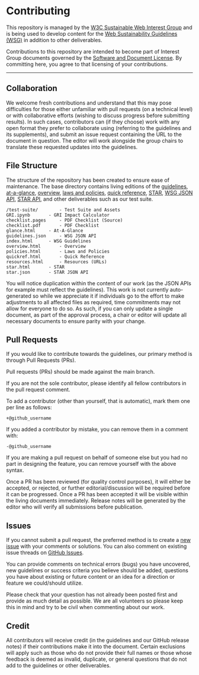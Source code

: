 # Contributing

This repository is managed by the [W3C Sustainable Web Interest Group](https://www.w3.org/groups/ig/sustainableweb/) and is being used to develop content for the [Web Sustainability Guidelines (WSG)](https://w3c.github.io/sustainableweb-wsg/) in addition to other deliverables.

Contributions to this repository are intended to become part of Interest Group documents governed by the [Software and Document License](https://www.w3.org/copyright/software-license/). By committing here, you agree to that licensing of your contributions.

---

## Collaboration

We welcome fresh contributions and understand that this may pose difficulties for those either unfamiliar with pull requests (on a technical level) or with collaborative efforts (wishing to discuss progress before submitting results). In such cases, contributors can (if they choose) work with any open format they prefer to collaborate using (referring to the guidelines and its supplements), and submit an issue request containing the URL to the document in question. The editor will work alongside the group chairs to translate these requested updates into the guidelines.

## File Structure

The structure of the repository has been created to ensure ease of maintenance. The base directory contains living editions of the [guidelines](https://w3c.github.io/sustainableweb-wsg/), [at-a-glance](https://w3c.github.io/sustainableweb-wsg/glance.html), [overview](https://w3c.github.io/sustainableweb-wsg/overview.html), [laws and policies](https://w3c.github.io/sustainableweb-wsg/policies.html), [quick reference](https://w3c.github.io/sustainableweb-wsg/quickref.html), [STAR](https://w3c.github.io/sustainableweb-wsg/star.html), [WSG JSON API](https://w3c.github.io/sustainableweb-wsg/guidelines.json), [STAR API](https://w3c.github.io/sustainableweb-wsg/star.json), and other deliverables such as our test suite.

```
/test-suite/		- Test Suite and Assets
GRI.ipynb		- GRI Impact Calculator
checklist.pages		- PDF Checklist (Source)
checklist.pdf		- PDF Checklist
glance.html		- At-A-Glance
guidelines.json		- WSG JSON API
index.html		- WSG Guidelines
overview.html		- Overview
policies.html		- Laws and Policies
quickref.html		- Quick Reference
resources.html		- Resources (URLs)
star.html		- STAR
star.json		- STAR JSON API
```

You will notice duplication within the content of our work (as the JSON APIs for example must reflect the guidelines). This work is not currently auto-generated so while we appreciate it if individuals go to the effort to make adjustments to all affected files as required, time commitments may not allow for everyone to do so. As such, if you can only update a single document, as part of the approval process, a chair or editor will update all necessary documents to ensure parity with your change.

## Pull Requests

If you would like to contribute towards the guidelines, our primary method is through Pull Requests (PRs).

Pull requests (PRs) should be made against the main branch.

If you are not the sole contributor, please identify all fellow contributors in the pull request comment.

To add a contributor (other than yourself, that is automatic), mark them one per line as follows:

```
+@github_username
```

If you added a contributor by mistake, you can remove them in a comment with:

```
-@github_username
```

If you are making a pull request on behalf of someone else but you had no part in designing the feature, you can remove yourself with the above syntax.

Once a PR has been reviewed (for quality control purposes), it will either be accepted, or rejected, or further editorial/discussion will be required before it can be progressed. Once a PR has been accepted it will be visible within the living documents immediately. Release notes will be generated by the editor who will verify all submissions before publication.

## Issues

If you cannot submit a pull request, the preferred method is to create a [new issue](https://github.com/w3c/sustainableweb-wsg/issues/new) with your comments or solutions. You can also comment on existing issue threads on [GitHub Issues](https://github.com/w3c/sustainableweb-wsg/issues/).

You can provide comments on technical errors (bugs) you have uncovered, new guidelines or success criteria you believe should be added, questions you have about existing or future content or an idea for a direction or feature we could/should utilize.

Please check that your question has not already been posted first and provide as much detail as possible. We are all volunteers so please keep this in mind and try to be civil when commenting about our work.

## Credit

All contributors will receive credit (in the guidelines and our GitHub release notes) if their contributions make it into the document. Certain exclusions will apply such as those who do not provide their full names or those whose feedback is deemed as invalid, duplicate, or general questions that do not add to the guidelines or other deliverables.